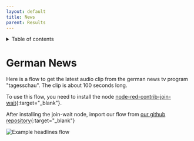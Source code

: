 ```yaml
---
layout: default
title: News
parent: Results
---
```

<details close markdown="block">
  <summary>
    Table of contents
  </summary>
  {: .text-delta }
1. TOC
{:toc}
</details>

# German News

Here is a flow to get the latest audio clip from the german news tv program "tagesschau". The clip is about
100 seconds long. 

To use this flow, you need to install the node [node-red-contrib-join-wait](https://flows.nodered.org/node/node-red-contrib-join-wait){:target="_blank"}.

After installing the join-wait node, import our flow from [our github repository](https://github.com/th-koeln-intia/ip-sprachassistent-team4/blob/master/flows/play_news_german_tagesschau_in_100_seconds.json){:target="_blank"}

![Example headlines flow](/assets/play_news_german_tagesschau_in_100_seconds.png)